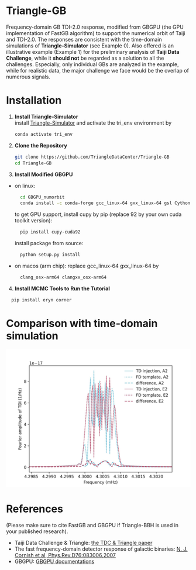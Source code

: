 # Triangle-GB
Frequency-domain GB TDI-2.0 response, modified from GBGPU (the GPU implementation of FastGB algorithm) to support the numerical orbit of Taiji and TDI-2.0. 
The responses are consistent with the time-domain simulations of **Triangle-Simulator** (see Example 0). 
Also offered is an illustrative example (Example 1) for the preliminary analysis of **Taiji Data Challenge**, while it **should not** be regarded as a solution to all the challenges. 
Especially, only individual GBs are analyzed in the example, while for realistic data, the major challenge we face would be the overlap of numerous signals. 

# Installation 
1. **Install Triangle-Simulator**    
   install [Triangle-Simulator](https://github.com/TriangleDataCenter/Triangle-Simulator) and activate the tri_env environment by
   ```sh 
   conda activate tri_env 
   ```
2. **Clone the Repository**    
   ```sh
   git clone https://github.com/TriangleDataCenter/Triangle-GB
   cd Triangle-GB
   ```
3. **Install Modified GBGPU**    
- on linux:   
  ```sh
    cd GBGPU_numorbit
    conda install -c conda-forge gcc_linux-64 gxx_linux-64 gsl Cython
  ```
  to get GPU support, install cupy by pip (replace 92 by your own cuda toolkit version): 
  ```sh
    pip install cupy-cuda92
  ```
  install package from source:
  ```sh
    python setup.py install
  ```
  
- on macos (arm chip):
  replace gcc_linux-64 gxx_linux-64 by 
  ```sh
    clang_osx-arm64 clangxx_osx-arm64
  ```

4. **Install MCMC Tools to Run the Tutorial**
  ```sh
    pip install eryn corner
  ```

# Comparison with time-domain simulation 
![image](Figures/TD_vs_FD.jpg)

# References 
(Please make sure to cite FastGB and GBGPU if Triangle-BBH is used in your published research).

- Taiji Data Challenge \& Triangle: [the TDC \& Triangle paper](TBD)
- The fast frequency-domain detector response of galactic binaries: [N. J. Cornish et al, Phys.Rev.D76:083006,2007](https://doi.org/10.1103/PhysRevD.76.083006)
- GBGPU: [GBGPU documentations](https://mikekatz04.github.io/GBGPU/html/index.html)

